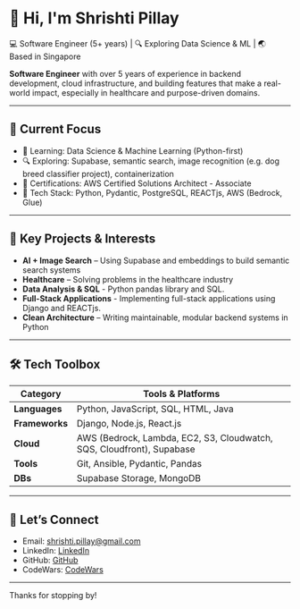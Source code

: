 # 👋 Hi, I'm Shrishti Pillay

💻 Software Engineer (5+ years) | 🔍 Exploring Data Science & ML  | 🌏 Based in Singapore 

**Software Engineer** with over 5 years of experience in backend development, cloud infrastructure, and building features that make a real-world impact, especially in healthcare and purpose-driven domains.

---

## 📌 Current Focus

- 🧠 Learning: Data Science & Machine Learning (Python-first)
- 🔍 Exploring: Supabase, semantic search, image recognition (e.g. dog breed classifier project), containerization
- 📜 Certifications: AWS Certified Solutions Architect - Associate
- 🧰 Tech Stack: Python, Pydantic, PostgreSQL, REACTjs, AWS (Bedrock, Glue)

---

## 🧠 Key Projects & Interests

- **AI + Image Search** – Using Supabase and embeddings to build semantic search systems  
- **Healthcare** – Solving problems in the healthcare industry  
- **Data Analysis & SQL** - Python pandas library and SQL. 
- **Full-Stack Applications** - Implementing full-stack applications using Django and REACTjs.
- **Clean Architecture** – Writing maintainable, modular backend systems in Python

---

## 🛠 Tech Toolbox

| Category       | Tools & Platforms                     |
|----------------|----------------------------------------|
| **Languages**  | Python, JavaScript, SQL, HTML, Java |
| **Frameworks** | Django, Node.js, React.js                  |
| **Cloud**      | AWS (Bedrock, Lambda, EC2, S3, Cloudwatch, SQS, Cloudfront), Supabase
| **Tools**      | Git, Ansible, Pydantic, Pandas         |
| **DBs**        | Supabase Storage, MongoDB           |

---

## 🤝 Let’s Connect

- Email: shrishti.pillay@gmail.com  
- LinkedIn: [LinkedIn](https://www.linkedin.com/in/shrishti-pillay/)  
- GitHub: [GitHub](https://github.com/shrishti-pillay)
- CodeWars: [CodeWars](https://www.codewars.com/users/shrishti98)

---

Thanks for stopping by!
